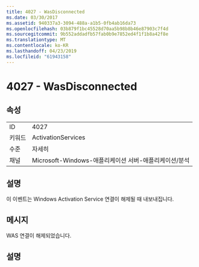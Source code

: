 ```yaml
---
title: 4027 - WasDisconnected
ms.date: 03/30/2017
ms.assetid: 940337a3-3094-488a-a1b5-0fb4ab16da73
ms.openlocfilehash: 03b879f1bc45528d70aa5b98b8b46e87903c7f4d
ms.sourcegitcommit: 9b552addadfb57fab0b9e7852ed4f1f1b8a42f8e
ms.translationtype: MT
ms.contentlocale: ko-KR
ms.lasthandoff: 04/23/2019
ms.locfileid: "61943158"
---
```

# <a name="4027---wasdisconnected"></a>4027 - WasDisconnected
## <a name="properties"></a>속성  
  
|||  
|-|-|  
|ID|4027|  
|키워드|ActivationServices|  
|수준|자세히|  
|채널|Microsoft-Windows-애플리케이션 서버-애플리케이션/분석|  
  
## <a name="description"></a>설명  
 이 이벤트는 Windows Activation Service 연결이 해제될 때 내보내집니다.  
  
## <a name="message"></a>메시지  
 WAS 연결이 해제되었습니다.  
  
## <a name="details"></a>설명
